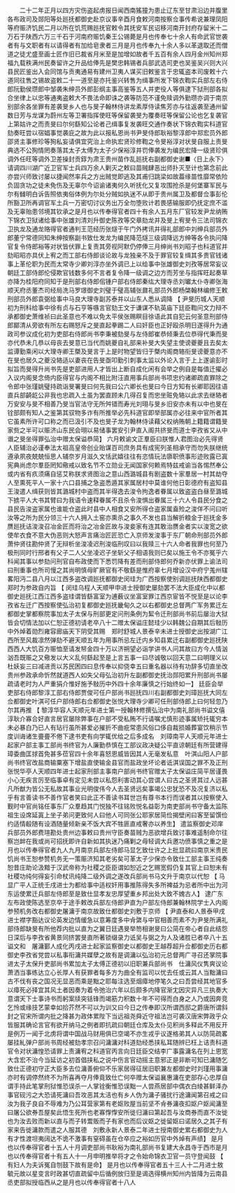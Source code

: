 <!-- { "loadSidebar": true } -->
　　二十二年正月以四方灾伤盗起虏报日闻西南猺獞为患止辽东至甘肃沿边并腹里各布政司及郧阳等处廵抚都御史赴京议事辛酉月食敕河南按察佥事传希说兼理凤阳等府赈济饥民二月以所在饥荒赐廵抚官敕令其抚安军民诏移河南开封府存留米十二万石于陕西六万三千石于河南府赈饥秦王公锡薨是月也传奉七十余人有命武官世袭者有与文职者有以请得者有加给皂隶者三月是月也传奉九十余人多以革退取还而僧道之徒尤盛至画士匠作旧已裁省月米至是加增如故者千五百有余人四月金州知州郑福九载秩满州民奏留许之升品给俸先是樊忠韩锡者兵部武选司吏也吴鉴吴兴则大兴县民匠鉴出入会同馆与贡夷通易有建州卫夷人谋买旧敕鉴言于忠辄盗本司废敕十六道同往售之锡故盗敕二十一道至是亦托鉴兴转售为缉事所发下锦衣鞫实兵部左右侍郎阮勤侯瓒郎中邹袭朱绅员外郎彭纲主事高鉴等五人并吏役人等俱逮下狱刑部各拟合坐律上以忠等通夷盗敕大不畏法命即诛之袭等防范不谨免赎调外勤瓒亦调于南京别部余各坐罪有差袭旻乡人也与旻子翰林侍讲龙素厚侍读焦芳亦与往返袭至通州留数日芳与龙谋为蔚州左等卫署指挥使旺等保留袭旻为覆奏旺等保留公论也乞复袭官上第姑许之而责旻曰尔何繇知公论者己缉事复发袭旺交通作奏状下锦衣鞫实科道官劾奏旺尝以宿娼事觉袭庇之故为此以报私恩尚书尹旻侍郎耿裕黎淳郎中郑宏员外郎邵贤主事修珍等狥私妄请俱宜究治上命执宏贤珍修鞫之令旻裕淳对状旻自服上责旻典选不公狥情罔奏落其太子太傅为太子少保裕淳并罚俸袭发为编民宏降一级贤珍俱调外任旺等调外卫差操封贡錞为肃王贵州苗作乱廵抚右副都御史谢■〈日上永下〉请调四川湖广近卫官军士兵四万余人剿灭之敕曰苗贼肆恶出师扑灭至计也第念前此亦尝兴师致讨屡以捷闻然率兵之方出贼觉即逃及其甫归跳梁如故葢缘苗性靡常依险负固贪功之徒未免伤及无辜尔今诏谕诸夷何久听抚化又复攻围抢杀是何堡寨军民与尔有雠明白诉告照依夷俗体例为尔处分贼如执迷不从即于贵州属卫及都督佥事彭伦所豁卫所再调官军土兵一万密切讨议务出万全勿堕败计若畏感输服即仍抚定庶不滥及无辜贻患邻境其钦承之是月也以传奉得官者四十有余人五月东厂官较发尹龙纳贿下锦衣卫狱诸给事中张雄刘清刘升御史陈孜等交章劾龙并及旻上宥旻令三法司锦衣卫执龙及通龙赂得官者通判王范经历张燧于午门外拷讯并得礼部郎中刘绅兵部员外郎董宁常德同知朱绅按察副书致仕发龙为编民降范燧三级调降远方绅等各令执问降官复令侍郎裕等对状皆伏罪上复责其旁视阿默仍停俸三月绅尚书刘昭子也科道官并劾昭昭亦具伏上宥之而工部右侍郎谈论故与龙独亲不及于罪官较复缉其多贵官钱诸事上革伦职为民而太常寺少卿刘淳亦坐外调已上以给事中张雄御史刘孜等居常妄议朝廷工部侍郎伦侵欺官钱数多何不言者复令降一级调之边方而芳坐与指挥旺起奏草亦降为桂阳府同知于是刑部右侍郎佀锺户部右侍郎秦纮大理寺丞刘瓛太仆寺卿张海顺天府丞董杰司经局洗马罗璟御史刘璧于璧高辅张鼐礼部员外郎杨棨翰林编修王敕刑部员外郎袁弼给事中马良大理寺副苏泰并以山东人悉从调降 【 尹旻历城人天顺初为刑科给事中徐有贞与石亨等嗾言官劾王文于谦谋不轨英庙下廷臣鞫问文力辩不承都御史萧维祯曰此圣意也不难以免太平侯张赐瞑目徐语此其自犯云何圣意刑部侍郎鄮清从旁欲有所左右赐怒斥之旻直起拳踢二人曰奸臣也正好殴杀明日遂得升为通政司参议成化初为吏部右侍郎尚书李秉被劾旻与左侍郎崔恭倾秉去位恭得代秉而旻亦代恭未几恭以母丧去旻意已当代而姚夔自礼部来补旻大失望主使谤夔夔且去矣太监谭勤乘闲以大理寺卿王槩及旻言于上是时物望皆归于槩内阁商辂衔旻谤夔意亦不在旻也居久之夔没辂适以妻丧在告旻亟叩勤引刺事太监以外论入言于上上遂谕彭时拟旨而旻得升尚书先是吏部进用人才皆出上断自成化闲有会举之例自是每值迁擢必入议内阁旻念倚内臣得官与内阁不相比附汪直用事兵部尚书项忠约诸卿疏直罪除之令郎中张瑾姚璧持疏诣旻署旻曰何先我曰公六卿长也旻曰今日方知有长卿耶因往语直兵部齮龁公非我也忠疏入土虽为罢直顾未几得召复而忠坐赃免辂以此求去继辂者万安安与旻不相善乃旻当官法守无所舛错而寿光刘珝与旻乡旧安亦未有以中也旻在铨部颇有知人之鉴第其驭物多诈有所推举必先科道官即举部属亦必往来中官所者其它虽素所许可口称之而已汲引不及也旻子龙为翰林侍读藉父权纳贿朝上籍籍谓籍旻家赀之半可以赈济山东民会珝以易储事罢安引尹直入阁共挤旻而道士李孜省又从中谮之旻坐得罪弘治中赠太保谥恭简】 六月敕谕文正羣臣曰朕惟人君图治必先得贤人臣辅治必谨奉法太祖高皇帝创业贻谋百司庶务具有成宪列圣相承守而勿失朕继统遵承夙夜兢兢恒思人辅奈岁月滋久文恬武嬉往往有恣情玩法隳职偾事形迹败露已寘宪典尚虑尔羣臣罔知儆戒以致名节不立勋业无闻国家何赖焉特兹戒谕当各惕然奉公或内省有疚须痛自惩艾称朕求贤图治之意山西潞城县有剧盗数十家羣居一村其劫夺人至熏死平人一家十六口县捕之急盗悉遁其家属居村中莫谁何他日彰德府有盗知县王浚遣人缉获则皆其潞城村中盗而其半得逸去浚令拘逸者眷属以致盗盗白昼至潞城下掳平人大书其臂曰为我语令速释眷属不且杀令浚惧出眷属三十六人令县民分食之县民告浚盗家属也谁能仓盗此时县中人相食又安所得仓盗家属盍殓之浚佯不问曰听汝等之所为民分领三十六人拥入土窑亦熏杀之事久不发也县当解折粮金于廵抚金多赝廵抚诘浚浚召冶金匠而将治之冶金匠故与浚妾家有连其敢治赝金者实以浚宽之欲使牟衣食不意大伪恶则大怒声言痛治匠匠恐亡入京师发浚事于东厂朝命刑部员外郎萧仲贤往勘仲贤了无辩析坐浚凌迟刑浚临刑叹曰以我赎三十六人命者我罪也何至乃极刑同时行邢者有父子二人父坐凌迟子坐斩父子相语我则已矣以施王令不亦冤乎六科闻其事以参劾问刑官自布政使而下悉罚降有差而刑部侍郎何乔新亦伏罪上谕法司曰刑重事也所司慢之其尚明慎毋旷厥官有不敬繇是惟府辜七月增设汉中府宁羗州辖畧阳沔二县八月以江西多盗改调廵抚都御史闵珪为广西按察使别调廵抚陕西都御史郑时为参政自内旨 【 闵珪乌程人天顺甲申进士授御史屡劾罢不法大臣成化中以都御史廵抚江西江西多盗珪谓皆繇富室为逋薮议坐富室罪江西京宦皆不悦至是以论李孜省左迁广西按察使弘治初复都御史廵抚畿甸久之以右都御史总督两广军务累迁左都御史掌都察院事加太子太保与刑部更定问刑条例为絜令迁刑部尚书前后屡治大狱皆会切情法加以仁恕正德初请老卒八十二赠太保谥庄懿珪少以韩魏公自期其后敡历中外焯着勋烈雍容廊庙天下阴受其赐　郑时舒城人景泰辛未进士授御史出按湖广江西所至风裁凛然弹劾不避天顺五年为用事所忌左迁内乡知县累迁右副都御史廵抚陕西西人大饥百方赈恤至请发帑金四十万以济朔望必诣学讲书人问其故曰方今人情汹汹吾既赈之又儆发以大义乱何繇起至是上言五事一曰尽诚敬以回天意二曰明理义以杜妖妄三曰减进贡以苏民困四曰息传奉以抑侥幸五曰重名器以待有功辞多切直坐改贵州参政承命忻然就道西人如失父母弘治初升左副都御史抚治郧阳累升刑部尚书屡疏请老时为人严重狷介惟好施予敡历中外四十余年廉慎之行始终如一】 廷臣会举吏部右侍郎黎淳工部右侍郎贾俊可任户部尚书廵抚四川右副都御史刘璋廵抚大同左佥都御史叶淇可任户部侍郎右佥都御史张悦大理寺少卿可任刑部侍郎上曰何轻忽乃尔其再推 【 黎淳华容人天顺元年进士第一授翰林修撰弘治中为南礼部尚书谥文僖淳耿介寡合好直言居官屡除弊事在户部不受私贿不行请嘱尤慎形迹事属矫托辄穷本未必暴白乃已人有玷行虽所甚爱必摧折不曲疪常患风俗口侈自裁损婚葬宴饮稍示节度训诲诸生亹亹不倦下逮书吏有向学辄优给之后多成名　刘璋南平人天顺元年进士起家户部主事工部尚书终官为人廉勤恭慎在工部议政决疑公平直谅朝廷有所营建得璋委曲匡捄首免甚多莅官四十余年喜怒恩威皆因其人无毫发私意　叶淇山阳人户部尚书终官改盐商输粟塞下增盐直使输金县官而盐政坐坏论者诋淇误国之罪不及正刑　张悦华亭人天顺四年进士起家刑部主事南户部尚书终官赠太子太保谥庄简平居谨畏小心无疾言厉至临事卓有定见未尝以私怨利害动其心尝谓人曰古之圣贤其过人远甚凡所猷为皆公无私故其事业光明俊伟今人去圣贤远矣事竭公忠犹恐不及况复济以私乎有言善读书不善作官者笑曰此正不善读书耳世岂有尊书本行而误者其以按察使入觐时中官尚铭任事东厂众羣趋其门悦独不往铭败悦名益彰为南吏部尚书守备太监陈祖生设席延寘上坐子弟问更致何人曰他人可同张公耶家居简俭揭壁闲曰客至留馔俭约适情殽随有设酒随量倾新亲不饭大宾不牲匪直戒奢亦以养生】 遣监察御史邓庠兵部员外郎费瑄勘处贵州边事敕曰贵州守臣奏苗贼为恶欲增兵致讨事难遥制命尔往察岂衅在我或尚可招抚即许自新如其执迷乃痛剿之毋轻调大兵邀功偾事慎之重之是月也以传奉得官者九人九月南京兵部左侍郎马显乞致仕许之上批显疏曰南京米贵民饥尚书王恕参赞机务无一策赈济知其老劣矣可革太子少保亦令致仕工部主事王纯奏恕昔庄助论汲黯于汉武帝称为社稷之臣臣谓如恕近之乞赐宽假仍复其官上曰恕未有社稷功纯何得妄引命杖讯纯降二级外调之遂改兵部尚书马文升于南京以代恕 【 马显广平人正统壬戌进士为都给事中适权奸用事推陈得失多所裨益为忌者所中出为河东运使累迁兵部左侍郎至是致仕显孝友忠厚望重乡邦出处大致不媿古人】 逮广东左布政使陈选至京卒于途手敕改兵部左侍郎尹直为户部左侍郎兼翰林院学士入内阁参预机务改右都御史屠滽于南京故致仕都御史刘敷于京师 【 尹直泰和人景泰甲戌进士襟字豁达议论英发边情缓急以意筹度多中肻綮与中官相善而素不为尹旻所满礼部侍郎缺旻有所他荐内批以直为之翼日廷遇旻举笏相谢旻曰公简在帝心者自此结怨日深后与李孜省黄景同挤罢旻直所著锁缀录力诋吴与弼之为人及诸胜已者卒八十五谥文和　屠滽鄞人成化丙戌进士起家监察御史以都御史王越荐超升佥都御史历右都御史李孜省党尝以私事衔滽共媒孽之故有是调滽以弘治初元总督两广寻召还掌院事进太子太保升吏部尚书累加太子太傅正德初以旧职兼兵部尚书　仕滽风仪隽爽议论萧洒当事练达立心长厚人有获罪者每多方为曲全有监司以忧去任或云其人当黜滽曰古不伐有丧之国况无显恶而乘是黜之耶每注选至烟瘴地停笔久之曰吾尝经其地官多以瘴死必择宜其风土者因奏为着令弛治六年以后颇多内降官渐冘因灾异凡三执奏大意谓天下士事诗书而躬案牍突铦锋而竭筋力积数十年不可得而白身之人乃或因奔竞乞怜或缘技艺蒙幸如拾芥然不可以为训又曰今日之传奉即汉所谓西邸之爵唐所谓斜封之官宋所谓内批之降甚为政体累陛下当远祖尧舜近守祖法岂可袭汉唐宋弊政乎众皆服其确论言官有欲开纳马之例者即抗疏曰朝廷仓库及太仆见积尚多释此不用反开是例万一闻于北虏将谓中国战马财用俱已空竭不亦生戎乎议遂格弟其人以防简疏畧屡挂糺弹户部尚书周经被劾孝宗召问滽滽对科道劾经悉挟私耳随辨已枉上诘责科道官令对状滽惶恐请罪上责滽宥之科道官丙言向日廷臣交结李广事露滽名在列上恩宽大含宏不治今当延访之初首倡挟私之说中伤言官动摇主意邪正是非断可知已滽随乞致仕正德初守正大臣多去位滽善俯仰不乐家居得征居旧职兼左都御史时刘瑾用事滽亦时有调停然终不为所喜再夺月俸竟致仕亡何卒赠太保谥襄惠滽在吏部存心忠厚自谓手持此笔掌刑狱惟恐误杀一人掌铨衡惟恐误黜一人尝燕居部中偶衣白绫甚鲜泽办事官砚污之大恐请死滽曰吾攻恶其太洁也有乡人伪为滽子骚扰行途滽闻第召戒之曰汝为我子良自不辱难为乃公耳营家第有老妪败屋当前坚不肻券滽夜扣妪户妪闻滽至曰屠公欲券吾屋矣此悟生死所也老寡惸惸安所徙归滽曰第起吾与汝商券而直不汝徙也为汝去败而新以直与而子转鬻贩而子有家也而后议妪之徙留妪曰诺居久之其子有家来告徙滽款而遣之人服其德　刘敷永新人景泰二年进士授南御史累右都御史为人有才性渡坦夷阔达不诡不激事有窒碍虽在仓卒应之裕如历官中外焯有声绩】 是月也以传奉得官者十五人十月调吏部尚书耿裕为南礼部尚书复建大永昌寺于西市是月也以传奉得官者十有五人十一月申明推举将才之令始命锦衣卫官一员守登闻鼓 【 有妇人为夫诉冤自刎鼓下故有是命】 是月也以传奉得官者五十三人十二月进士敖毓元故以星变言时政甚切直疏留中后循例放归至是谒选得横州知州内皆降为云南县丞吏部拟授临西从之是月也以传奉得官者十八人 
